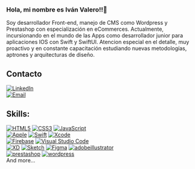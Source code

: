 ### Hola, mi nombre es Iván Valero!!👋
Soy desarrollador Front-end, manejo de CMS como Wordpress y Prestashop con especialización en eCommerces.
Actualmente, incursionando en el mundo de las Apps como desarrollador junior para aplicaciones IOS con Swift y SwiftUI.
Atencion especial en el detalle, muy proactivo y en constante capacitación estudiando nuevas metodologías, aptrones y arquitecturas de diseño.
## Contacto
[![LinkedIn](https://img.shields.io/badge/LinkedIn-Iván_Valero-0077B5?style=for-the-badge&logo=linkedin&logoColor=white&labelColor=101010)](https://www.linkedin.com/in/ivan-alexander-valero/)
</br>
[![Email](https://img.shields.io/badge/ivanvalero1985@gmail.com-mail_personal-D14836?style=for-the-badge&logo=gmail&logoColor=white&labelColor=101010)](mailto:ivanvalero1985@gmail.com)
</br>
## Skills:
[![HTML5](https://img.shields.io/badge/HTML-F43059?style=for-the-badge&logo=html5&logoColor=white&labelColor=101010)]()
[![CSS3](https://img.shields.io/badge/Css-1575F9?style=for-the-badge&logo=css3&logoColor=white&labelColor=101010)]()
[![JavaScript](https://img.shields.io/badge/JavaScript-F7DF1E?style=for-the-badge&logo=javascript&logoColor=white&labelColor=101010)]()
</br>
[![Apple](https://img.shields.io/badge/iOS-999999?style=for-the-badge&logo=apple&logoColor=white&labelColor=101010)]()
[![Swift](https://img.shields.io/badge/Swift-FA7343?style=for-the-badge&logo=swift&logoColor=white&labelColor=101010)]()
[![Xcode](https://img.shields.io/badge/Xcode-1575F9?style=for-the-badge&logo=xcode&logoColor=white&labelColor=101010)]()
</br>
[![Firebase](https://img.shields.io/badge/Firebase-FFCA28?style=for-the-badge&logo=firebase&logoColor=white&labelColor=101010)]()
[![Visual Studio Code](https://img.shields.io/badge/Visual_Studio_Code-007ACC?style=for-the-badge&logo=visualstudiocode&logoColor=white&labelColor=101010)]()
</br>
[![XD](https://img.shields.io/badge/Adobe_XD-1575F9?style=for-the-badge&logo=adobexd&logoColor=white&labelColor=101010)]()
[![Sketch](https://img.shields.io/badge/Sketch-FFCA28?style=for-the-badge&logo=sketch&logoColor=white&labelColor=101010)]()
[![Figma](https://img.shields.io/badge/Figma-F24E1E?style=for-the-badge&logo=figma&logoColor=white&labelColor=101010)]()
[![adobeillustrator](https://img.shields.io/badge/adobe_illustrator-FF9A00?style=for-the-badge&logo=adobeillustrator&logoColor=white&labelColor=101010)]()
</br>
[![prestashop](https://img.shields.io/badge/prestashop-C52FED?style=for-the-badge&logo=prestashop&logoColor=white&labelColor=101010)]()
[![wordpress](https://img.shields.io/badge/wordpress-2F82ED?style=for-the-badge&logo=wordpress&logoColor=white&labelColor=101010)]()
</br>
And more...
